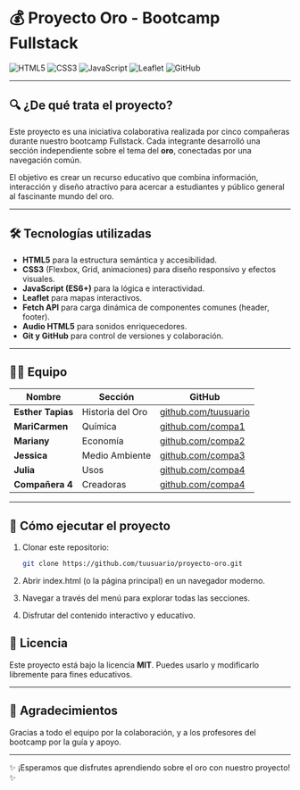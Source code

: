 # 💰 Proyecto Oro - Bootcamp Fullstack

![HTML5](https://img.shields.io/badge/HTML5-E34F26?style=for-the-badge&logo=html5&logoColor=white)
![CSS3](https://img.shields.io/badge/CSS3-1572B6?style=for-the-badge&logo=css3&logoColor=white)
![JavaScript](https://img.shields.io/badge/JavaScript-F7DF1E?style=for-the-badge&logo=javascript&logoColor=black)
![Leaflet](https://img.shields.io/badge/Leaflet-4CCF4D?style=for-the-badge&logo=leaflet&logoColor=white)
![GitHub](https://img.shields.io/badge/GitHub-181717?style=for-the-badge&logo=github&logoColor=white)

---

## 🔍 ¿De qué trata el proyecto?

Este proyecto es una iniciativa colaborativa realizada por cinco compañeras durante nuestro bootcamp Fullstack. Cada integrante desarrolló una sección independiente sobre el tema del **oro**, conectadas por una navegación común.

El objetivo es crear un recurso educativo que combina información, interacción y diseño atractivo para acercar a estudiantes y público general al fascinante mundo del oro.

---

## 🛠 Tecnologías utilizadas

- **HTML5** para la estructura semántica y accesibilidad.
- **CSS3** (Flexbox, Grid, animaciones) para diseño responsivo y efectos visuales.
- **JavaScript (ES6+)** para la lógica e interactividad.
- **Leaflet** para mapas interactivos.
- **Fetch API** para carga dinámica de componentes comunes (header, footer).
- **Audio HTML5** para sonidos enriquecedores.
- **Git y GitHub** para control de versiones y colaboración.

---

## 👩‍💻 Equipo

| Nombre                  | Sección                      | GitHub                                              |
|-------------------------|------------------------------|-----------------------------------------------------|
| **Esther Tapias**         | Historia del Oro              | [github.com/tuusuario](https://github.com/tuusuario) |
| **MariCarmen**         | Química| [github.com/compa1](https://github.com/compa1)      |
| **Mariany**         | Economía    | [github.com/compa2](https://github.com/compa2)      |
| **Jessica**         | Medio Ambiente          | [github.com/compa3](https://github.com/compa3)      |
| **Julia**         | Usos| [github.com/compa4](https://github.com/compa4)    |
| **Compañera 4**         | Creadoras| [github.com/compa4](https://github.com/compa4)    |

---

## 🚀 Cómo ejecutar el proyecto

1. Clonar este repositorio:
   ```bash
   git clone https://github.com/tuusuario/proyecto-oro.git

2. Abrir index.html (o la página principal) en un navegador moderno.

3. Navegar a través del menú para explorar todas las secciones.

4. Disfrutar del contenido interactivo y educativo.

## 📄 Licencia

Este proyecto está bajo la licencia **MIT**. Puedes usarlo y modificarlo libremente para fines educativos.

---

## 🙌 Agradecimientos

Gracias a todo el equipo por la colaboración, y a los profesores del bootcamp por la guía y apoyo.

---

✨ ¡Esperamos que disfrutes aprendiendo sobre el oro con nuestro proyecto! ✨

